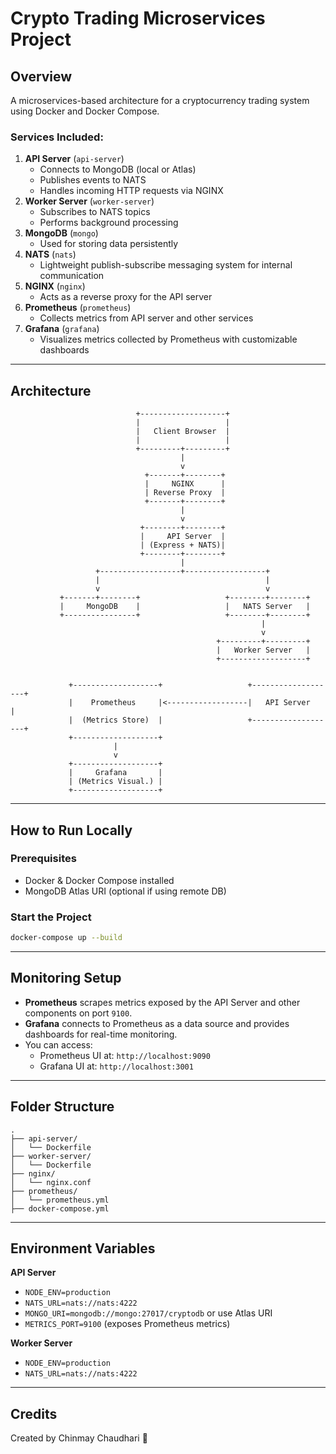 
# Crypto Trading Microservices Project

## Overview
A microservices-based architecture for a cryptocurrency trading system using Docker and Docker Compose.

### Services Included:
1. **API Server** (`api-server`)
    - Connects to MongoDB (local or Atlas)
    - Publishes events to NATS
    - Handles incoming HTTP requests via NGINX
2. **Worker Server** (`worker-server`)
    - Subscribes to NATS topics
    - Performs background processing
3. **MongoDB** (`mongo`)
    - Used for storing data persistently
4. **NATS** (`nats`)
    - Lightweight publish-subscribe messaging system for internal communication
5. **NGINX** (`nginx`)
    - Acts as a reverse proxy for the API server
6. **Prometheus** (`prometheus`)
    - Collects metrics from API server and other services
7. **Grafana** (`grafana`)
    - Visualizes metrics collected by Prometheus with customizable dashboards

---

## Architecture

```
                            +-------------------+
                            |                   |
                            |   Client Browser  |
                            |                   |
                            +---------+---------+
                                      |
                                      v
                              +-------+--------+
                              |     NGINX      |
                              | Reverse Proxy  |
                              +-------+--------+
                                      |
                                      v
                             +--------+--------+
                             |     API Server  |
                             | (Express + NATS)|
                             +--------+--------+
                                      |
                   +------------------+------------------+
                   |                                     |
                   v                                     v
           +-------+--------+                   +--------+--------+
           |     MongoDB    |                   |   NATS Server   |
           +----------------+                   +--------+--------+
                                                        |
                                                        v
                                              +---------+---------+
                                              |   Worker Server   |
                                              +-------------------+


             +-------------------+                   +-------------------+
             |    Prometheus     |<------------------|   API Server      |
             |  (Metrics Store)  |                   +-------------------+
             +-------------------+
                       |
                       v
             +-------------------+
             |     Grafana       |
             | (Metrics Visual.) |
             +-------------------+
```

---

## How to Run Locally

### Prerequisites
- Docker & Docker Compose installed
- MongoDB Atlas URI (optional if using remote DB)

### Start the Project

```bash
docker-compose up --build
```

---

## Monitoring Setup

- **Prometheus** scrapes metrics exposed by the API Server and other components on port `9100`.
- **Grafana** connects to Prometheus as a data source and provides dashboards for real-time monitoring.
- You can access:
  - Prometheus UI at: `http://localhost:9090`
  - Grafana UI at: `http://localhost:3001`

---

## Folder Structure

```
.
├── api-server/
│   └── Dockerfile
├── worker-server/
│   └── Dockerfile
├── nginx/
│   └── nginx.conf
├── prometheus/
│   └── prometheus.yml
├── docker-compose.yml
```

---

## Environment Variables

**API Server**
- `NODE_ENV=production`
- `NATS_URL=nats://nats:4222`
- `MONGO_URI=mongodb://mongo:27017/cryptodb` or use Atlas URI
- `METRICS_PORT=9100` (exposes Prometheus metrics)

**Worker Server**
- `NODE_ENV=production`
- `NATS_URL=nats://nats:4222`

---

## Credits
Created by Chinmay Chaudhari 🚀
